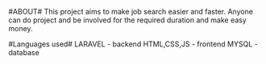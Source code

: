 #ABOUT#
This project aims to make job search easier and faster. Anyone can do project and be involved for the required duration and make easy money.

#Languages used#
LARAVEL - backend
HTML,CSS,JS - frontend
MYSQL - database
